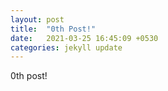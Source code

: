 ```yaml
---
layout: post
title:  "0th Post!"
date:   2021-03-25 16:45:09 +0530
categories: jekyll update
---
```

0th post!